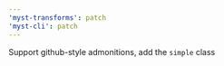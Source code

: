 ```yaml
---
'myst-transforms': patch
'myst-cli': patch
---
```


Support github-style admonitions, add the `simple` class
